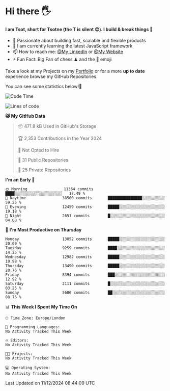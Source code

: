 # Hi there :raised_hand_with_fingers_splayed:
#### I am Tsot, short for Tsotne (the T is silent :wink:). I build & break things :space_invader:
- :telescope: Passionate about building fast, scalable and flexible products
- :seedling: I am currently learning the latest JavaScript framework 
- :mailbox: How to reach me: [@My LinkedIn](https://www.linkedin.com/in/tsotne-gvadzabia/) or [@My Website](https://tsotne.co.uk/contact)
- :zap: Fun Fact: Big Fan of chess ♟ and the 👾 emoji

Take a look at my Projects on my [Portfolio](https://tsotne.co.uk/) or for a more **up to date** experience browse my GitHub Repositories.

You can see some statistics below!:space_invader:
<!--START_SECTION:waka-->
![Code Time](http://img.shields.io/badge/Code%20Time-761%20hrs%202%20mins-blue)

![Lines of code](https://img.shields.io/badge/From%20Hello%20World%20I%27ve%20Written-23.2%20million%20lines%20of%20code-blue)

**🐱 My GitHub Data** 

> 📦 471.8 kB Used in GitHub's Storage 
 > 
> 🏆 2,353 Contributions in the Year 2024
 > 
> 🚫 Not Opted to Hire
 > 
> 📜 31 Public Repositories 
 > 
> 🔑 25 Private Repositories 
 > 
**I'm an Early 🐤** 

```text
🌞 Morning                11364 commits       ████░░░░░░░░░░░░░░░░░░░░░   17.49 % 
🌆 Daytime                38500 commits       ███████████████░░░░░░░░░░   59.25 % 
🌃 Evening                12459 commits       █████░░░░░░░░░░░░░░░░░░░░   19.18 % 
🌙 Night                  2651 commits        █░░░░░░░░░░░░░░░░░░░░░░░░   04.08 % 
```
📅 **I'm Most Productive on Thursday** 

```text
Monday                   13052 commits       █████░░░░░░░░░░░░░░░░░░░░   20.09 % 
Tuesday                  9259 commits        ████░░░░░░░░░░░░░░░░░░░░░   14.25 % 
Wednesday                12982 commits       █████░░░░░░░░░░░░░░░░░░░░   19.98 % 
Thursday                 13490 commits       █████░░░░░░░░░░░░░░░░░░░░   20.76 % 
Friday                   8394 commits        ███░░░░░░░░░░░░░░░░░░░░░░   12.92 % 
Saturday                 2111 commits        █░░░░░░░░░░░░░░░░░░░░░░░░   03.25 % 
Sunday                   5686 commits        ██░░░░░░░░░░░░░░░░░░░░░░░   08.75 % 
```


📊 **This Week I Spent My Time On** 

```text
🕑︎ Time Zone: Europe/London

💬 Programming Languages: 
No Activity Tracked This Week

🔥 Editors: 
No Activity Tracked This Week

🐱‍💻 Projects: 
No Activity Tracked This Week

💻 Operating System: 
No Activity Tracked This Week
```


 Last Updated on 11/12/2024 08:44:09 UTC
<!--END_SECTION:waka-->
